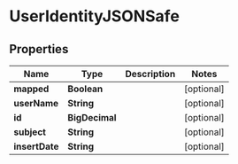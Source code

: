 

# UserIdentityJSONSafe


## Properties

| Name | Type | Description | Notes |
|------------ | ------------- | ------------- | -------------|
|**mapped** | **Boolean** |  |  [optional] |
|**userName** | **String** |  |  [optional] |
|**id** | **BigDecimal** |  |  [optional] |
|**subject** | **String** |  |  [optional] |
|**insertDate** | **String** |  |  [optional] |




